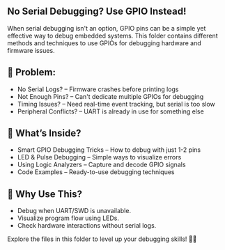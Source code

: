 ## No Serial Debugging? Use GPIO Instead!
When serial debugging isn't an option, GPIO pins can be a simple yet effective way to debug embedded systems. This folder contains different methods and techniques to use GPIOs for debugging hardware and firmware issues.

## 🤔 Problem:
- No Serial Logs? – Firmware crashes before printing logs
- Not Enough Pins? – Can't dedicate multiple GPIOs for debugging
- Timing Issues? – Need real-time event tracking, but serial is too slow
- Peripheral Conflicts? – UART is already in use for something else

## 📂 What’s Inside?
- Smart GPIO Debugging Tricks – How to debug with just 1-2 pins
- LED & Pulse Debugging – Simple ways to visualize errors
- Using Logic Analyzers – Capture and decode GPIO signals
- Code Examples – Ready-to-use debugging techniques

## 🎯 Why Use This?
- Debug when UART/SWD is unavailable.  
- Visualize program flow using LEDs.  
- Check hardware interactions without serial logs.
  
Explore the files in this folder to level up your debugging skills! 🔧✨
